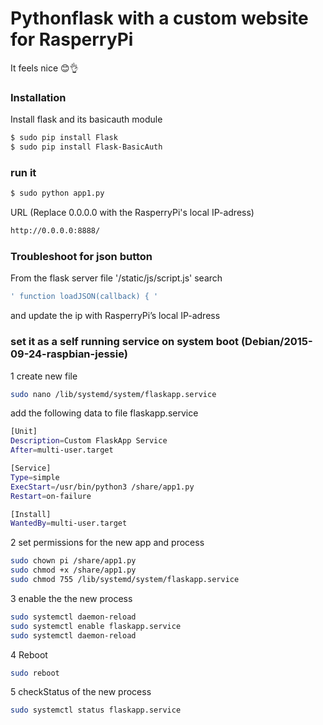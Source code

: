 # Pythonflask with a custom website for RasperryPi

It feels nice 😊👌 

### Installation

Install flask and its basicauth module

```sh
$ sudo pip install Flask
$ sudo pip install Flask-BasicAuth
```
### run it


```sh
$ sudo python app1.py
```
URL (Replace 0.0.0.0 with the RasperryPi's local IP-adress)
```sh
http://0.0.0.0:8888/
```

### Troubleshoot for json button
From the flask server file '/static/js/script.js' search
```sh
' function loadJSON(callback) { '
```
and update the ip with RasperryPi’s local IP-adress

###  set it as a self running service on system boot (Debian/2015-09-24-raspbian-jessie)
1 create new file
```sh
sudo nano /lib/systemd/system/flaskapp.service
```
add the following data to file flaskapp.service
```sh
[Unit]
Description=Custom FlaskApp Service
After=multi-user.target

[Service]
Type=simple
ExecStart=/usr/bin/python3 /share/app1.py
Restart=on-failure

[Install]
WantedBy=multi-user.target
```


2 set permissions for the new app and process
```sh
sudo chown pi /share/app1.py
sudo chmod +x /share/app1.py
sudo chmod 755 /lib/systemd/system/flaskapp.service
```

3 enable the the new process
```sh
sudo systemctl daemon-reload
sudo systemctl enable flaskapp.service
sudo systemctl daemon-reload
```



4 Reboot
```sh
sudo reboot
```

5 checkStatus of the new process
```sh
sudo systemctl status flaskapp.service
```
